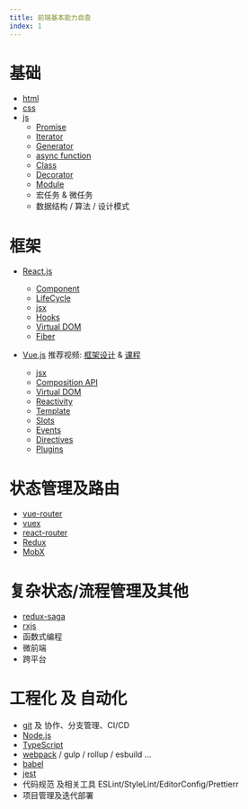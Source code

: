 ```yaml
---
title: 前端基本能力自查
index: 1
---
```


# 基础

- [html](https://developer.mozilla.org/zh-CN/docs/Web/HTML)
- [css](https://developer.mozilla.org/zh-CN/docs/Web/CSS)
- [js](https://developer.mozilla.org/zh-CN/docs/Web/JavaScript)
  - [Promise](https://es6.ruanyifeng.com/#docs/promise)
  - [Iterator](https://es6.ruanyifeng.com/#docs/iterator)
  - [Generator](https://es6.ruanyifeng.com/#docs/generator)
  - [async function](https://es6.ruanyifeng.com/#docs/async)
  - [Class](https://es6.ruanyifeng.com/#docs/class)
  - [Decorator](https://es6.ruanyifeng.com/#docs/decorator)
  - [Module](https://es6.ruanyifeng.com/#docs/module)
  - 宏任务 & 微任务
  - 数据结构 / 算法 / 设计模式

# 框架

- [React.js](https://reactjs.org)
  - [Component](https://reactjs.org/docs/components-and-props.html)
  - [LifeCycle](https://projects.wojtekmaj.pl/react-lifecycle-methods-diagram)
  - [jsx](https://reactjs.org/docs/introducing-jsx.html)
  - [Hooks](https://reactjs.org/docs/hooks-intro.html)
  - [Virtual DOM](https://reactjs.org/docs/faq-internals.html#what-is-the-virtual-dom)
  - [Fiber](https://github.com/acdlite/react-fiber-architecture)

- [Vue.js](https://v3.vuejs.org) 推荐视频: [框架设计](https://www.bilibili.com/video/BV134411c7Sk) & [课程](https://www.bilibili.com/video/BV1d4411v7UX)
  - [jsx](https://v3.vuejs.org/guide/render-function.html#jsx)
  - [Composition API](https://v3.vuejs.org/guide/composition-api-introduction.html)
  - [Virtual DOM](https://v3.vuejs.org/guide/optimizations.html#virtual-dom)
  - [Reactivity](https://v3.vuejs.org/guide/reactivity.html)
  - [Template](https://v3.vuejs.org/guide/template-syntax.html)
  - [Slots](https://v3.vuejs.org/guide/component-slots.html)
  - [Events](https://v3.vuejs.org/guide/component-custom-events.html)
  - [Directives](https://v3.vuejs.org/guide/custom-directive.html)
  - [Plugins](https://v3.vuejs.org/guide/plugins.html)

# 状态管理及路由

- [vue-router](https://next.router.vuejs.org)
- [vuex](https://vuex.vuejs.org)
- [react-router](https://reactrouter.com)
- [Redux](http://redux.js.org)
- [MobX](https://mobx.js.org)

# 复杂状态/流程管理及其他

- [redux-saga](https://redux-saga.js.org/)
- [rxjs](https://cn.rx.js.org)
- 函数式编程
- 微前端
- 跨平台

# 工程化 及 自动化

- [git](https://git-scm.com) 及 协作、分支管理、CI/CD
- [Node.js](https://nodejs.org/en/docs)
- [TypeScript](http://www.typescriptlang.org)
- [webpack](https://webpack.js.org) / gulp / rollup / esbuild ...
- [babel](https://www.babeljs.cn)
- [jest](https://www.jestjs.cn)
- 代码规范 及相关工具 ESLint/StyleLint/EditorConfig/Prettierr
- 项目管理及迭代部署
